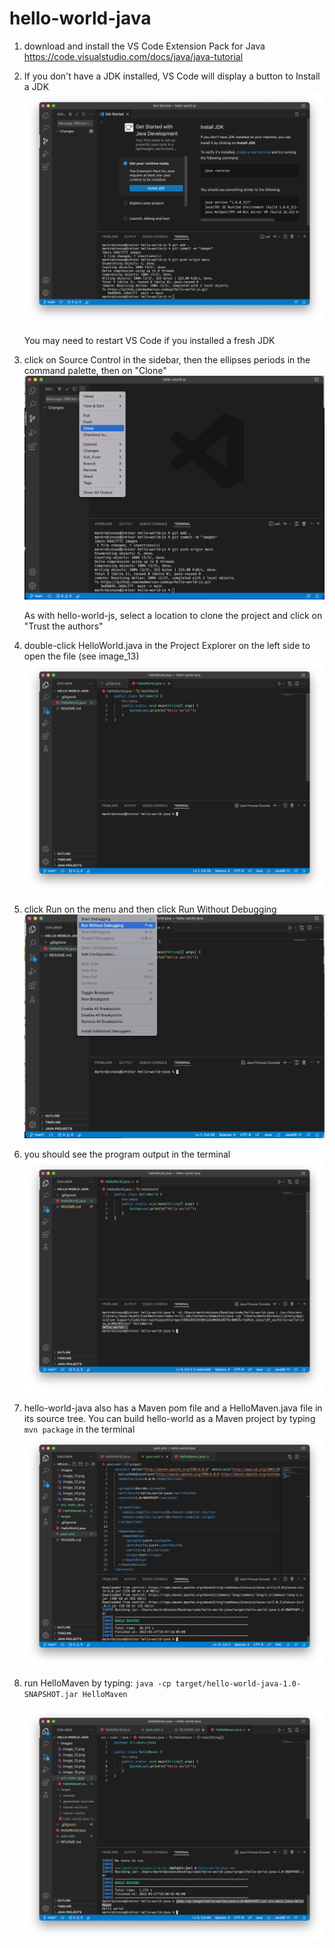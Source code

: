 # hello-world-java

1. download and install the VS Code Extension Pack for Java
	https://code.visualstudio.com/docs/java/java-tutorial

2. If you don't have a JDK installed, VS Code will display a button to Install a JDK 
	![image](images/image_11.png)

	You may need to restart VS Code if you installed a fresh JDK

3. click on Source Control in the sidebar, then the ellipses periods in the command palette, then on "Clone" 
	![image](images/image_12.png)

	As with hello-world-js, select a location to clone the project and click on "Trust the authors"


4. double-click HelloWorld.java in the Project Explorer on the left side to open the file (see image_13)
	![image](images/image_13.png)

5. click Run on the menu and then click Run Without Debugging 
	![image](images/image_14.png)

6. you should see the program output in the terminal 
	![image](images/image_15.png)

7. hello-world-java also has a Maven pom file and a HelloMaven.java file in its source tree. You can build hello-world as a Maven project by typing `mvn package` in the terminal 
	![image](images/image_16.png)

8. run HelloMaven by typing:
	`java -cp target/hello-world-java-1.0-SNAPSHOT.jar HelloMaven `

	![image](images/image_17.png)